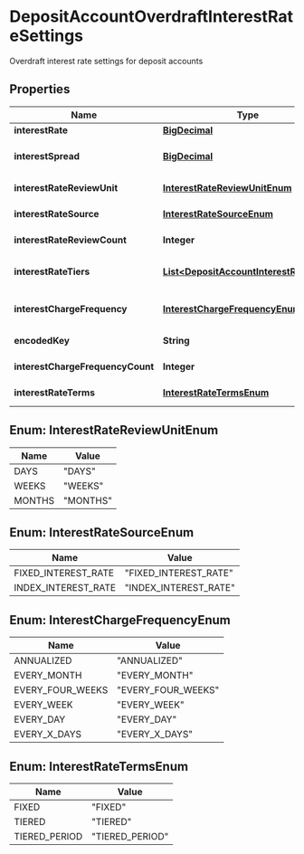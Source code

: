 

# DepositAccountOverdraftInterestRateSettings

Overdraft interest rate settings for deposit accounts
## Properties

Name | Type | Description | Notes
------------ | ------------- | ------------- | -------------
**interestRate** | [**BigDecimal**](BigDecimal.md) | The interest rate for the deposit account |  [optional]
**interestSpread** | [**BigDecimal**](BigDecimal.md) | The rate based on which the interest is accrued and applied for accounts with InterestRateSource#INDEX_INTEREST_RATE |  [optional]
**interestRateReviewUnit** | [**InterestRateReviewUnitEnum**](#InterestRateReviewUnitEnum) | The interest rate review frequency measurement unit |  [optional]
**interestRateSource** | [**InterestRateSourceEnum**](#InterestRateSourceEnum) | The interest rate source. Represents the interest calculation method |  [optional] [readonly]
**interestRateReviewCount** | **Integer** | The interest rate review frequency unit count |  [optional]
**interestRateTiers** | [**List&lt;DepositAccountInterestRateTier&gt;**](DepositAccountInterestRateTier.md) | The list of interest rate tiers. An interest rate tier holds the values to define how the interest is computed |  [optional]
**interestChargeFrequency** | [**InterestChargeFrequencyEnum**](#InterestChargeFrequencyEnum) | The interest change frequency. Holds the possible values for how often is interest charged on loan or deposit accounts |  [optional]
**encodedKey** | **String** | The encoded for this set of interest settings, auto generated, unique |  [optional] [readonly]
**interestChargeFrequencyCount** | **Integer** | The count of units to apply over the interval (e.g. [x] weeks) |  [optional]
**interestRateTerms** | [**InterestRateTermsEnum**](#InterestRateTermsEnum) | How is the interest rate determined when being accrued for an account |  [optional]



## Enum: InterestRateReviewUnitEnum

Name | Value
---- | -----
DAYS | &quot;DAYS&quot;
WEEKS | &quot;WEEKS&quot;
MONTHS | &quot;MONTHS&quot;



## Enum: InterestRateSourceEnum

Name | Value
---- | -----
FIXED_INTEREST_RATE | &quot;FIXED_INTEREST_RATE&quot;
INDEX_INTEREST_RATE | &quot;INDEX_INTEREST_RATE&quot;



## Enum: InterestChargeFrequencyEnum

Name | Value
---- | -----
ANNUALIZED | &quot;ANNUALIZED&quot;
EVERY_MONTH | &quot;EVERY_MONTH&quot;
EVERY_FOUR_WEEKS | &quot;EVERY_FOUR_WEEKS&quot;
EVERY_WEEK | &quot;EVERY_WEEK&quot;
EVERY_DAY | &quot;EVERY_DAY&quot;
EVERY_X_DAYS | &quot;EVERY_X_DAYS&quot;



## Enum: InterestRateTermsEnum

Name | Value
---- | -----
FIXED | &quot;FIXED&quot;
TIERED | &quot;TIERED&quot;
TIERED_PERIOD | &quot;TIERED_PERIOD&quot;




